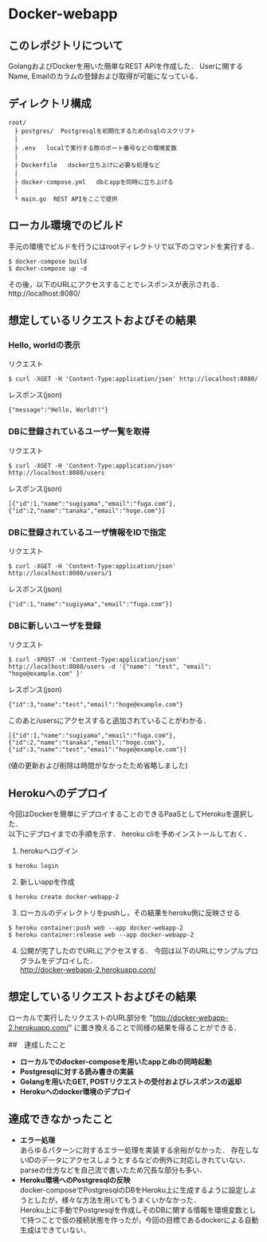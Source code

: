 # Docker-webapp

## このレポジトリについて
GolangおよびDockerを用いた簡単なREST APIを作成した．
Userに関するName, Emailのカラムの登録および取得が可能になっている．  

## ディレクトリ構成


```
root/
　├ postgres/  Postgresqlを初期化するためのsqlのスクリプト
　│
　├ .env   localで実行する際のポート番号などの環境変数
　│
　├ Dockerfile   docker立ち上げに必要な処理など
　│
　├ docker-compose.yml   dbとappを同時に立ち上げる
　│
　└ main.go  REST APIをここで提供　　　
```

## ローカル環境でのビルド
手元の環境でビルドを行うにはrootディレクトリで以下のコマンドを実行する．
```
$ docker-compose build
$ docker-compose up -d
```
その後，以下のURLにアクセスすることでレスポンスが表示される．  
http://localhost:8080/

## 想定しているリクエストおよびその結果
### Hello, worldの表示
リクエスト  
```
$ curl -XGET -H 'Content-Type:application/json' http://localhost:8080/
```
レスポンス(json)
```
{"message":"Hello, World!!"}
```

### DBに登録されているユーザ一覧を取得
リクエスト  
```
$ curl -XGET -H 'Content-Type:application/json' http://localhost:8080/users
```
レスポンス(json)
```
[{"id":1,"name":"sugiyama","email":"fuga.com"},{"id":2,"name":"tanaka","email":"hoge.com"}]
```

### DBに登録されているユーザ情報をIDで指定
リクエスト  
```
$ curl -XGET -H 'Content-Type:application/json' http://localhost:8080/users/1
```
レスポンス(json)
```
{"id":1,"name":"sugiyama","email":"fuga.com"}]
```

### DBに新しいユーザを登録
リクエスト  
```
$ curl -XPOST -H 'Content-Type:application/json' http://localhost:8080/users -d '{"name": "test", "email": "hoge@example.com" }'
```
レスポンス(json)
```
{"id":3,"name":"test","email":"hoge@example.com"}
```
このあと/usersにアクセスすると追加されていることがわかる．
```
[{"id":1,"name":"sugiyama","email":"fuga.com"},{"id":2,"name":"tanaka","email":"hoge.com"},{"id":3,"name":"test","email":"hoge@example.com"}]
```
(値の更新および削除は時間がなかったため省略しました)  

## Herokuへのデプロイ
今回はDockerを簡単にデプロイすることのできるPaaSとしてHerokuを選択した．  
以下にデプロイまでの手順を示す． heroku cliを予めインストールしておく．

1. herokuへログイン
```
$ heroku login
```
2. 新しいappを作成
```
$ heroku create docker-webapp-2
```
3. ローカルのディレクトリをpushし，その結果をheroku側に反映させる
```
$ heroku container:push web --app docker-webapp-2
$ heroku container:release web --app docker-webapp-2
```
4. 公開が完了したのでURLにアクセスする．
今回は以下のURLにサンプルプログラムをデプロイした．  
http://docker-webapp-2.herokuapp.com/

## 想定しているリクエストおよびその結果
ローカルで実行したリクエストのURL部分を "http://docker-webapp-2.herokuapp.com/" に置き換えることで同様の結果を得ることができる．

##　達成したこと
- **ローカルでのdocker-composeを用いたappとdbの同時起動**
- **Postgresqlに対する読み書きの実装**
- **Golangを用いたGET, POSTリクエストの受付およびレスポンスの返却**
- **Herokuへのdocker環境のデプロイ**

## 達成できなかったこと
- **エラー処理**  
あらゆるパターンに対するエラー処理を実装する余裕がなかった． 存在しないIDのデータにアクセスしようとするなどの例外に対応しきれていない．  
parseの仕方などを自己流で書いたため冗長な部分も多い．  
- **Heroku環境へのPostgresqlの反映**  
docker-composeでPostgresqlのDBをHeroku上に生成するように設定しようとしたが，様々な方法を用いてもうまくいかなかった．  
Heroku上に手動でPostgresqlを作成しそのDBに関する情報を環境変数として持つことで仮の接続状態を作ったが，今回の目標であるdockerによる自動生成はできていない．



